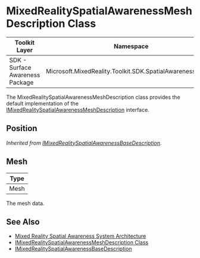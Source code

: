# MixedRealitySpatialAwarenessMeshDescription Class

| Toolkit Layer | Namespace |
| --- | --- |
| SDK - Surface Awareness Package | Microsoft.MixedReality.Toolkit.SDK.SpatialAwarenessSystem |

The MixedRealitySpatialAwarenessMeshDescription class provides the default implementation of the [IMixedRealitySpatialAwarenessMeshDescription](./IMixedRealitySpatialAwarenessMeshDescription.md) interface.

## Position

*Inherited from [IMixedRealitySpatialAwarenessBaseDescription](./IMixedRealitySpatialAwarenessBaseDescription.md).*

## Mesh

| Type |
| --- |
| Mesh |

The mesh data.

## See Also

- [Mixed Reality Spatial Awareness System Architecture](./SpatialAwarenessSystemArchitecture.md)
- [IMixedRealitySpatialAwarenessMeshDescription Class](./IMixedRealitySpatialAwarenessMeshDescription.md)
- [IMixedRealitySpatialAwarenessBaseDescription](./IMixedRealitySpatialAwarenessBaseDescription.md)
